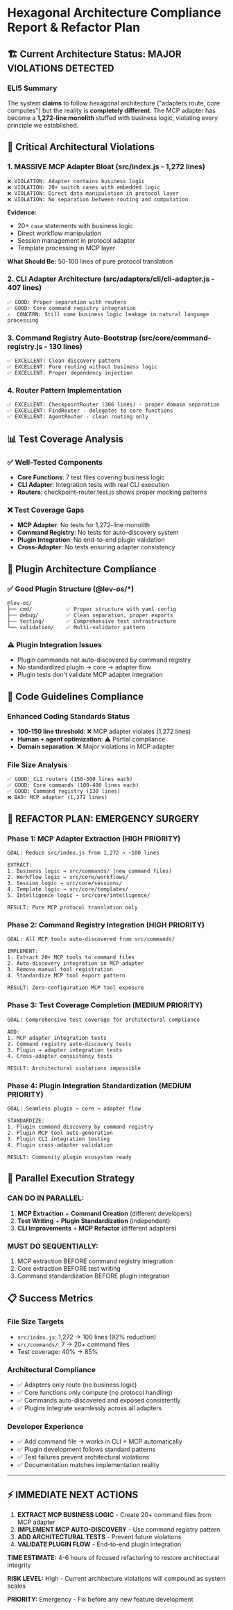 # Hexagonal Architecture Compliance Report & Refactor Plan

## 🏗️ Current Architecture Status: **MAJOR VIOLATIONS DETECTED**

### ELI5 Summary
The system **claims** to follow hexagonal architecture ("adapters route, core computes") but the reality is **completely different**. The MCP adapter has become a **1,272-line monolith** stuffed with business logic, violating every principle we established.

## 🚨 Critical Architectural Violations

### 1. **MASSIVE MCP Adapter Bloat** (src/index.js - 1,272 lines)
```
❌ VIOLATION: Adapter contains business logic
❌ VIOLATION: 20+ switch cases with embedded logic  
❌ VIOLATION: Direct data manipulation in protocol layer
❌ VIOLATION: No separation between routing and computation
```

**Evidence:**
- 20+ `case` statements with business logic
- Direct workflow manipulation
- Session management in protocol adapter
- Template processing in MCP layer

**What Should Be:** 50-100 lines of pure protocol translation

### 2. **CLI Adapter Architecture** (src/adapters/cli/cli-adapter.js - 407 lines)
```
✅ GOOD: Proper separation with routers
✅ GOOD: Core command registry integration
⚠️  CONCERN: Still some business logic leakage in natural language processing
```

### 3. **Command Registry Auto-Bootstrap** (src/core/command-registry.js - 130 lines)
```
✅ EXCELLENT: Clean discovery pattern
✅ EXCELLENT: Pure routing without business logic
✅ EXCELLENT: Proper dependency injection
```

### 4. **Router Pattern Implementation**
```
✅ EXCELLENT: CheckpointRouter (306 lines) - proper domain separation
✅ EXCELLENT: FindRouter - delegates to core functions
✅ EXCELLENT: AgentRouter - clean routing only
```

## 📊 Test Coverage Analysis

### ✅ **Well-Tested Components**
- **Core Functions**: 7 test files covering business logic
- **CLI Adapter**: Integration tests with real CLI execution
- **Routers**: checkpoint-router.test.js shows proper mocking patterns

### ❌ **Test Coverage Gaps**
- **MCP Adapter**: No tests for 1,272-line monolith
- **Command Registry**: No tests for auto-discovery system
- **Plugin Integration**: No end-to-end plugin validation
- **Cross-Adapter**: No tests ensuring adapter consistency

## 🔌 Plugin Architecture Compliance

### ✅ **Good Plugin Structure** (@lev-os/*)
```
@lev-os/
├── cmd/           ✅ Proper structure with yaml config
├── debug/         ✅ Clean separation, proper exports  
├── testing/       ✅ Comprehensive test infrastructure
└── validation/    ✅ Multi-validator pattern
```

### ⚠️ **Plugin Integration Issues**
- Plugin commands not auto-discovered by command registry
- No standardized plugin → core → adapter flow
- Plugin tests don't validate MCP adapter integration

## 📏 Code Guidelines Compliance

### Enhanced Coding Standards Status
- **100-150 line threshold**: ❌ MCP adapter violates (1,272 lines)
- **Human + agent optimization**: ⚠️ Partial compliance
- **Domain separation**: ❌ Major violations in MCP adapter

### File Size Analysis
```
✅ GOOD: CLI routers (150-300 lines each)
✅ GOOD: Core commands (100-400 lines each)  
✅ GOOD: Command registry (130 lines)
❌ BAD: MCP adapter (1,272 lines)
```

## 🎯 **REFACTOR PLAN: EMERGENCY SURGERY**

### Phase 1: **MCP Adapter Extraction** (HIGH PRIORITY)
```
GOAL: Reduce src/index.js from 1,272 → ~100 lines

EXTRACT:
1. Business logic → src/commands/ (new command files)
2. Workflow logic → src/core/workflows/
3. Session logic → src/core/sessions/  
4. Template logic → src/core/templates/
5. Intelligence logic → src/core/intelligence/

RESULT: Pure MCP protocol translation only
```

### Phase 2: **Command Registry Integration** (HIGH PRIORITY)  
```
GOAL: All MCP tools auto-discovered from src/commands/

IMPLEMENT:
1. Extract 20+ MCP tools to command files
2. Auto-discovery integration in MCP adapter
3. Remove manual tool registration
4. Standardize MCP tool export pattern

RESULT: Zero-configuration MCP tool exposure
```

### Phase 3: **Test Coverage Completion** (MEDIUM PRIORITY)
```
GOAL: Comprehensive test coverage for architectural compliance

ADD:
1. MCP adapter integration tests
2. Command registry auto-discovery tests  
3. Plugin → adapter integration tests
4. Cross-adapter consistency tests

RESULT: Architectural violations impossible
```

### Phase 4: **Plugin Integration Standardization** (MEDIUM PRIORITY)
```
GOAL: Seamless plugin → core → adapter flow

STANDARDIZE:
1. Plugin command discovery by command registry
2. Plugin MCP tool auto-generation
3. Plugin CLI integration testing
4. Plugin cross-adapter validation

RESULT: Community plugin ecosystem ready
```

## 🚀 **Parallel Execution Strategy**

### **CAN DO IN PARALLEL:**
1. **MCP Extraction** + **Command Creation** (different developers)
2. **Test Writing** + **Plugin Standardization** (independent)
3. **CLI Improvements** + **MCP Refactor** (different adapters)

### **MUST DO SEQUENTIALLY:**
1. MCP extraction BEFORE command registry integration
2. Core extraction BEFORE test writing  
3. Command standardization BEFORE plugin integration

## 📋 **Success Metrics**

### **File Size Targets**
- `src/index.js`: 1,272 → 100 lines (92% reduction)
- `src/commands/`: 7 → 20+ command files
- Test coverage: 40% → 85%

### **Architectural Compliance**
- ✅ Adapters only route (no business logic)
- ✅ Core functions only compute (no protocol handling)
- ✅ Commands auto-discovered and exposed consistently
- ✅ Plugins integrate seamlessly across all adapters

### **Developer Experience**
- ✅ Add command file → works in CLI + MCP automatically
- ✅ Plugin development follows standard patterns
- ✅ Test failures prevent architectural violations
- ✅ Documentation matches implementation reality

---

## ⚡ **IMMEDIATE NEXT ACTIONS**

1. **EXTRACT MCP BUSINESS LOGIC** - Create 20+ command files from MCP adapter
2. **IMPLEMENT MCP AUTO-DISCOVERY** - Use command registry pattern  
3. **ADD ARCHITECTURAL TESTS** - Prevent future violations
4. **VALIDATE PLUGIN FLOW** - End-to-end plugin integration

**TIME ESTIMATE:** 4-6 hours of focused refactoring to restore architectural integrity

**RISK LEVEL:** High - Current architecture violations will compound as system scales

**PRIORITY:** Emergency - Fix before any new feature development